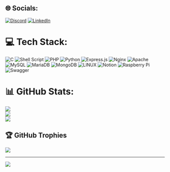 
## 🌐 Socials:
[![Discord](https://img.shields.io/badge/Discord-%237289DA.svg?logo=discord&logoColor=white)](https://discord.gg/R2AGx3jfkt) [![LinkedIn](https://img.shields.io/badge/LinkedIn-%230077B5.svg?logo=linkedin&logoColor=white)](https://linkedin.com/in/aniket-s-chauhan) 

# 💻 Tech Stack:
![C](https://img.shields.io/badge/c-%2300599C.svg?style=for-the-badge&logo=c&logoColor=white) ![Shell Script](https://img.shields.io/badge/shell_script-%23121011.svg?style=for-the-badge&logo=gnu-bash&logoColor=white) ![PHP](https://img.shields.io/badge/php-%23777BB4.svg?style=for-the-badge&logo=php&logoColor=white) ![Python](https://img.shields.io/badge/python-3670A0?style=for-the-badge&logo=python&logoColor=ffdd54) ![Express.js](https://img.shields.io/badge/express.js-%23404d59.svg?style=for-the-badge&logo=express&logoColor=%2361DAFB) ![Nginx](https://img.shields.io/badge/nginx-%23009639.svg?style=for-the-badge&logo=nginx&logoColor=white) ![Apache](https://img.shields.io/badge/apache-%23D42029.svg?style=for-the-badge&logo=apache&logoColor=white) ![MySQL](https://img.shields.io/badge/mysql-%2300f.svg?style=for-the-badge&logo=mysql&logoColor=white) ![MariaDB](https://img.shields.io/badge/MariaDB-003545?style=for-the-badge&logo=mariadb&logoColor=white) ![MongoDB](https://img.shields.io/badge/MongoDB-%234ea94b.svg?style=for-the-badge&logo=mongodb&logoColor=white) ![LINUX](https://img.shields.io/badge/Linux-FCC624?style=for-the-badge&logo=linux&logoColor=black) ![Notion](https://img.shields.io/badge/Notion-%23000000.svg?style=for-the-badge&logo=notion&logoColor=white) ![Raspberry Pi](https://img.shields.io/badge/-RaspberryPi-C51A4A?style=for-the-badge&logo=Raspberry-Pi) ![Swagger](https://img.shields.io/badge/-Swagger-%23Clojure?style=for-the-badge&logo=swagger&logoColor=white)
# 📊 GitHub Stats:
![](https://github-readme-stats.vercel.app/api?username=bugsfixing&theme=dark&hide_border=false&include_all_commits=false&count_private=false)<br/>
![](https://github-readme-streak-stats.herokuapp.com/?user=bugsfixing&theme=dark&hide_border=false)<br/>
![](https://github-readme-stats.vercel.app/api/top-langs/?username=bugsfixing&theme=dark&hide_border=false&include_all_commits=false&count_private=false&layout=compact)

## 🏆 GitHub Trophies
![](https://github-profile-trophy.vercel.app/?username=bugsfixing&theme=radical&no-frame=false&no-bg=true&margin-w=4)

---
[![](https://visitcount.itsvg.in/api?id=bugsfixing&icon=0&color=0)](https://visitcount.itsvg.in)

<!-- Proudly created with GPRM ( https://gprm.itsvg.in ) -->
